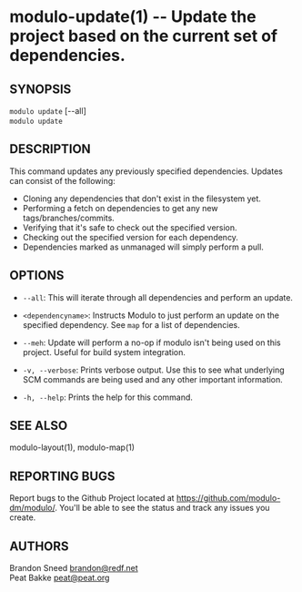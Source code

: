 modulo-update(1) -- Update the project based on the current set of dependencies.
====

## SYNOPSIS

`modulo update` [--all]<br />
`modulo update` <dependencyname><br />

## DESCRIPTION

This command updates any previously specified dependencies.  Updates can consist of the following:

* Cloning any dependencies that don't exist in the filesystem yet.
* Performing a fetch on dependencies to get any new tags/branches/commits.
* Verifying that it's safe to check out the specified version.
* Checking out the specified version for each dependency.
* Dependencies marked as unmanaged will simply perform a pull.

## OPTIONS

* `--all`:
This will iterate through all dependencies and perform an update.

* `<dependencyname>`:
Instructs Modulo to just perform an update on the specified dependency.  See `map` for a list of dependencies.

* `--meh`:
Update will perform a no-op if modulo isn't being used on this project.  Useful for build system integration.

* `-v, --verbose`:
Prints verbose output.  Use this to see what underlying SCM commands are being used and any other important information.

* `-h, --help`:
Prints the help for this command.

## SEE ALSO

modulo-layout(1), modulo-map(1)

## REPORTING BUGS

Report bugs to the Github Project located at https://github.com/modulo-dm/modulo/.  You'll be able to see the status and track any issues you create.

## AUTHORS

Brandon Sneed <brandon@redf.net><br />
Peat Bakke <peat@peat.org><br />


